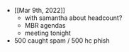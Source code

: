 - [[Mar 9th, 2022]]
	- with samantha about headcount?
	- MBR agendas
	- meeting tonight
- 500 caught spam / 500 hc phish